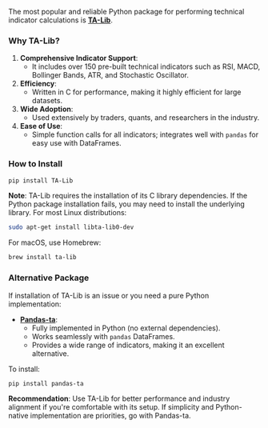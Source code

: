 The most popular and reliable Python package for performing technical indicator calculations is **[TA-Lib](https://github.com/mrjbq7/ta-lib)**.

### **Why TA-Lib?**
1. **Comprehensive Indicator Support**: 
   - It includes over 150 pre-built technical indicators such as RSI, MACD, Bollinger Bands, ATR, and Stochastic Oscillator.
2. **Efficiency**:
   - Written in C for performance, making it highly efficient for large datasets.
3. **Wide Adoption**:
   - Used extensively by traders, quants, and researchers in the industry.
4. **Ease of Use**:
   - Simple function calls for all indicators; integrates well with `pandas` for easy use with DataFrames.

### **How to Install**
```bash
pip install TA-Lib
```
**Note**: TA-Lib requires the installation of its C library dependencies. If the Python package installation fails, you may need to install the underlying library. For most Linux distributions:
```bash
sudo apt-get install libta-lib0-dev
```
For macOS, use Homebrew:
```bash
brew install ta-lib
```

### **Alternative Package**
If installation of TA-Lib is an issue or you need a pure Python implementation:
- **[Pandas-ta](https://github.com/twopirllc/pandas-ta)**:
  - Fully implemented in Python (no external dependencies).
  - Works seamlessly with `pandas` DataFrames.
  - Provides a wide range of indicators, making it an excellent alternative.

To install:
```bash
pip install pandas-ta
```

**Recommendation**: Use TA-Lib for better performance and industry alignment if you're comfortable with its setup. If simplicity and Python-native implementation are priorities, go with Pandas-ta.
